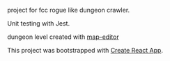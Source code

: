 project for fcc rogue like dungeon crawler.

Unit testing with Jest.

dungeon level created with [map-editor](https://github.com/nikrb/level-map-editor)

This project was bootstrapped with [Create React App](https://github.com/facebookincubator/create-react-app).
